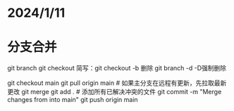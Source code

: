 # 2024/1/11

# 分支合并
git branch <branch-name>
git checkout <branch-name>
简写：git checkout -b <branch-name>
删除  git branch -d <branch-name>  -D强制删除

git checkout main
git pull origin main  # 如果主分支在远程有更新，先拉取最新更改
git merge <branch-name>
git add .  # 添加所有已解决冲突的文件
git commit -m "Merge changes from <branch-name> into main"
git push origin main